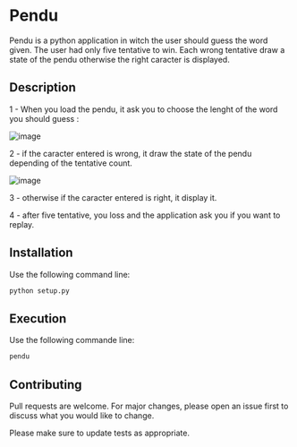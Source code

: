 # Pendu

Pendu is a python application in witch the user should guess the word given.
The user had only five tentative to win. Each wrong tentative draw a state of the pendu otherwise the right caracter is displayed.

## Description

1 - When you load the pendu, it ask you to choose the lenght of the word you should guess :

![image](https://user-images.githubusercontent.com/71873995/110121525-c8bcb280-7dbe-11eb-82f8-003d8c258a99.png)

2 - if the caracter entered is wrong, it draw the state of the pendu depending of the tentative count.

![image](https://user-images.githubusercontent.com/71873995/110122037-687a4080-7dbf-11eb-9b52-7e1b8eddefc1.png)

3 - otherwise if the caracter entered is right, it display it.

4 - after five tentative, you loss and the application ask you if you want to replay.

## Installation

Use the following command line:

```bash
python setup.py
```

## Execution
Use the following commande line:

```bash
pendu
```

## Contributing
Pull requests are welcome. For major changes, please open an issue first to discuss what you would like to change.

Please make sure to update tests as appropriate.
